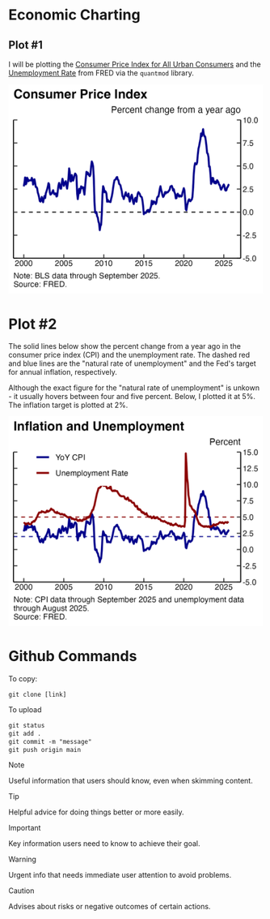 # Economic Charting

## Plot #1

I will be plotting the [Consumer Price Index for All Urban Consumers](https://fred.stlouisfed.org/graph/?g=1wmdD) and the [Unemployment Rate](https://fred.stlouisfed.org/series/UNRATE) from FRED via the `quantmod` library.

![Plot #1](plots/plot_cpi.png)

<!-- Can we make this plot any smaller?
<br /><img src="plots/plot_cpi.png" alt="Plot #1b" width="400"/>\
Do I need to add in another line break here? Certainly so. -->

# Plot #2

The solid lines below show the percent change from a year ago in the consumer price index (CPI) and the unemployment rate. The dashed red and blue lines are the "natural rate of unemployment" and the Fed's target for annual inflation, respectively. 

Although the exact figure for the "natural rate of unemployment" is unkown - it usually hovers between four and five percent. Below, I plotted it at 5%. The inflation target is plotted at 2%.

![Plot #2](plots/plot_cpi_unrate.png)

# Github Commands
To copy:
```
git clone [link]
```
To upload
```
git status
git add .
git commit -m "message"
git push origin main
```
> [!NOTE]
> Useful information that users should know, even when skimming content.

> [!TIP]
> Helpful advice for doing things better or more easily.

> [!IMPORTANT]
> Key information users need to know to achieve their goal.

> [!WARNING]
> Urgent info that needs immediate user attention to avoid problems.

> [!CAUTION]
> Advises about risks or negative outcomes of certain actions.